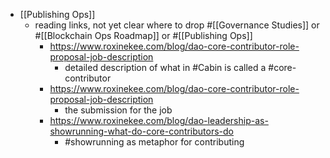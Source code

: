 - [[Publishing Ops]]
    - reading links, not yet clear where to drop #[[Governance Studies]] or #[[Blockchain Ops Roadmap]] or #[[Publishing Ops]]
        - https://www.roxinekee.com/blog/dao-core-contributor-role-proposal-job-description
            - detailed description of what in #Cabin is called a #core-contributor
        - https://www.roxinekee.com/blog/dao-core-contributor-role-proposal-job-description
            - the submission for the job 
        - https://www.roxinekee.com/blog/dao-leadership-as-showrunning-what-do-core-contributors-do
            - #showrunning as metaphor for contributing

